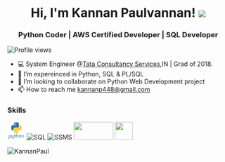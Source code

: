 <h1 align="center">
Hi, I'm Kannan Paulvannan!
  <img src="https://media.giphy.com/media/hvRJCLFzcasrR4ia7z/giphy.gif" width="30"></h1>
  <h3 align="center">Python Coder | AWS Certified Developer | SQL Developer </h3>
  <img src="https://gpvc.arturio.dev/KannanPaul" alt="Profile views" align='left'/> <a href="https://github.com/KannanPaul/KannanPaul"> </a> 
  <br/>
  
 - 💻 System Engineer @[Tata Consultancy Services,](https://www.tcs.com/)IN | Grad of 2018.
- 👀 I’m expereinced in Python, SQL & PL/SQL
- 💞️ I’m looking to collaborate on Python Web Development project
- 📫 How to reach me 
  kannanp448@gmail.com

### Skills
<p align="left"><img src="https://github.com/devicons/devicon/blob/master/icons/python/python-original-wordmark.svg" alt="Python" width="40" height="40"/>
<img src="https://img.shields.io/badge/SQL%20-%23025E8C.svg?logo=amazon-dynamodb&logoColor=white" alt="SQL" width="90" height="40"/>
<img src="https://seeklogo.com/images/M/microsoft-sql-server-logo-96AF49E2B3-seeklogo.com.png" alt="SSMS" width="70" height="40"/>
<img src="https://pragmaticintegrator.files.wordpress.com/2015/06/developer-associate.png?w=300&h=122" width="90" height="40"/>
<img src="https://thomgreene.com/img/CertLogos/azure-fundamentals-600x600.png" width="40" height="40"/>
</p>
<img align="center" src="https://github-readme-stats.vercel.app/api?username=KannanPaul&show_icons=true" alt="KannanPaul" />

<!---
KannanPaul/KannanPaul is a ✨ special ✨ repository because its `README.md` (this file) appears on your GitHub profile.
You can click the Preview link to take a look at your changes.
--->
